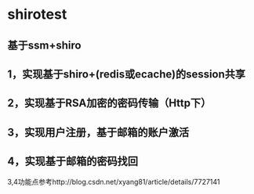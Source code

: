 # shirotest
## 基于ssm+shiro
## 1，实现基于shiro+(redis或ecache)的session共享

## 2，实现基于RSA加密的密码传输（Http下）

## 3，实现用户注册，基于邮箱的账户激活

## 4，实现基于邮箱的密码找回
3,4功能点参考http://blog.csdn.net/xyang81/article/details/7727141
